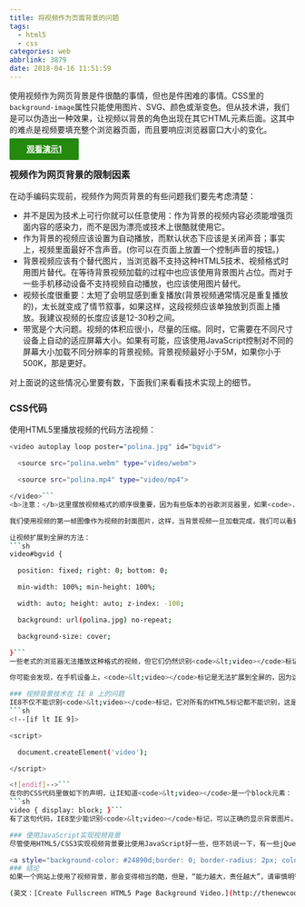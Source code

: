 ```yaml
---
title: 将视频作为页面背景的问题
tags:
  - html5
  - css
categories: web
abbrlink: 3879
date: 2018-04-16 11:51:59
---
```


使用视频作为网页背景是件很酷的事情，但也是件困难的事情。CSS里的<code>background-image</code>属性只能使用图片、SVG、颜色或渐变色。但从技术讲，我们是可以伪造出一种效果，让视频以背景的角色出现在其它HTML元素后面。这其中的难点是视频要填充整个浏览器页面，而且要响应浏览器窗口大小的变化。

<a style="background-color: #24890d;border: 0; border-radius: 2px; color: #fff; font-weight: 700; padding: 10px 30px 11px; text-transfrom: uppercase; vertical-align: bottom;" href="http://www.webhek.com/demos/video-background/">观看演示1</a><br>
<!--more-->
### 视频作为网页背景的限制因素
在动手编码实现前，视频作为网页背景的有些问题我们要先考虑清楚：

* 并不是因为技术上可行你就可以任意使用：作为背景的视频内容必须能增强页面内容的感染力，而不是因为漂亮或技术上很酷就使用它。
* 作为背景的视频应该设置为自动播放，而默认状态下应该是关闭声音；事实上，视频里面最好不含声音。(你可以在页面上放置一个控制声音的按钮。)
* 背景视频应该有个替代图片，当浏览器不支持这种HTML5技术、视频格式时用图片替代。在等待背景视频加载的过程中也应该使用背景图片占位。而对于一些手机移动设备不支持视频自动播放，也应该使用图片替代。
* 视频长度很重要：太短了会明显感到重复播放(背景视频通常情况是重复播放的)，太长就变成了情节叙事，如果这样，这段视频应该单独放到页面上播放。我建议视频的长度应该是12-30秒之间。
* 带宽是个大问题。视频的体积应很小，尽量的压缩。同时，它需要在不同尺寸设备上自动的适应屏幕大小。如果有可能，应该使用JavaScript控制对不同的屏幕大小加载不同分辨率的背景视频。背景视频最好小于5M，如果你小于500K，那是更好。


对上面说的这些情况心里要有数，下面我们来看看技术实现上的细节。

### CSS代码
使用HTML5里播放视频的代码方法视频：
```sh
<video autoplay loop poster="polina.jpg" id="bgvid">

  <source src="polina.webm" type="video/webm">

  <source src="polina.mp4" type="video/mp4">

</video>```
<b>注意：</b>这里摆放视频格式的顺序很重要，因为有些版本的谷歌浏览器里，如果<code>.webm</code>格式的视频放在了其他视频后面，视频将无法播放。

我们使用视频的第一帧图像作为视频的封面图片，这样，当背景视频一旦加载完成，我们可以看到很流畅的从图片过度到背景视频播放。

让视频扩展到全屏的方法：
```sh
video#bgvid { 

  position: fixed; right: 0; bottom: 0;

  min-width: 100%; min-height: 100%;

  width: auto; height: auto; z-index: -100;

  background: url(polina.jpg) no-repeat;

  background-size: cover; 

}```
一些老式的浏览器无法播放这种格式的视频，但它们仍然识别<code>&lt;video></code>标记(除了IE8/6)。对于这些浏览器，我们使用了<code>background-image</code>来弥补它们的不支持，使用的图片就是视频的封面图片。

你可能会发现，在手机设备上，<code>&lt;video></code>标记是无法扩展到全屏的，因为这些设备的屏幕长宽比限制了视频的扩展。我在以后的文章里了会继续探讨这个问题。

### 视频背景技术在 IE 8 上的问题
IE8不仅不能识别<code>&lt;video></code>标记，它对所有的HTML5标记都不能识别，这是一个问题，对于IE8，我们至少要让替代的背景图片能显示出来。为了达到这个目的，我们需要两件事情：一行JavaScript代码，一个CSS条件判断注释语句。
```sh
<!--[if lt IE 9]>

<script>

  document.createElement('video');

</script>

<![endif]-->```
在你的CSS代码里做如下的声明，让IE知道<code>&lt;video></code>是一个block元素：
```sh
video { display: block; }```
有了这句代码，IE8至少能识别<code>&lt;video></code>标记，可以正确的显示背景图片。

### 使用JavaScript实现视频背景
尽管使用HTML5/CSS3实现视频背景要比使用JavaScript好一些，但不妨说一下，有一些jQuery插件和JavaScript工具包也能达到视频背景的效果。下面是几个演示：

<a style="background-color: #24890d;border: 0; border-radius: 2px; color: #fff; font-weight: 700; padding: 10px 30px 11px; text-transfrom: uppercase; vertical-align: bottom;" href="http://www.webhek.com/demos/video-background2/">观看演示2</a>    &nbsp;&nbsp;<a style="background-color: #24890d;border: 0; border-radius: 2px; color: #fff; font-weight: 700; padding: 10px 30px 11px; text-transfrom: uppercase; vertical-align: bottom;" href="http://www.webhek.com/demos/video-background3/">观看演示3</a><br>
### 结论
如果一个网站上使用了视频背景，那会变得相当的酷，但是，“能力越大，责任越大”，请审慎明智的使用。

(英文：[Create Fullscreen HTML5 Page Background Video.](http://thenewcode.com/blog/777/Create-Fullscreen-HTML5-Page-Background-Video))